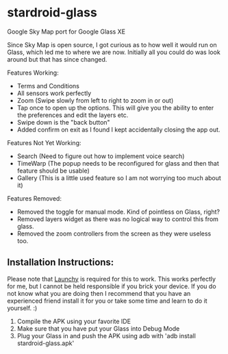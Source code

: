 stardroid-glass
===============

Google Sky Map port for Google Glass XE

Since Sky Map is open source, I got curious as to how well it would run on Glass, which led me to where we are now.  Initially all you could do was look around but that has since changed.

Features Working:
 *   Terms and Conditions
 *   All sensors work perfectly
 *   Zoom (Swipe slowly from left to right to zoom in or out)
 *   Tap once to open up the options.  This will give you the ability to enter the preferences and edit the layers etc.
 *   Swipe down is the "back button"
 *   Added confirm on exit as I found I kept accidentally closing the app out.

Features Not Yet Working:
 *   Search (Need to figure out how to implement voice search)
 *   TimeWarp (The popup needs to be reconfigured for glass and then that feature should be usable)
 *   Gallery (This is a little used feature so I am not worrying too much about it)
 
Features Removed:
 *   Removed the toggle for manual mode.  Kind of pointless on Glass, right?
 *   Removed layers widget as there was no logical way to control this from glass.
 *   Removed the zoom controllers from the screen as they were useless too.
 
## Installation Instructions:
Please note that [Launchy](https://github.com/kaze0/launchy) is required for this to work.  This works perfectly for me, but I cannot be held responsible if you brick your device.  If you do not know what you are doing then I recommend that you have an experienced friend install it for you or take some time and learn to do it yourself. :)
 1.   Compile the APK using your favorite IDE
 2.   Make sure that you have put your Glass into Debug Mode
 3.   Plug your Glass in and push the APK using adb with 'adb install stardroid-glass.apk'   